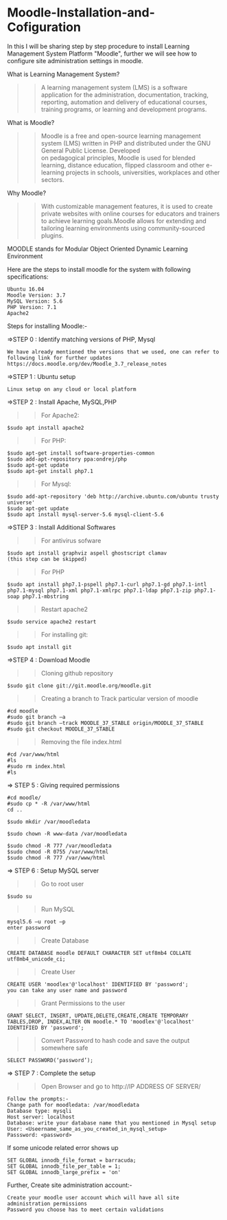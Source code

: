 # Moodle-Installation-and-Cofiguration
In this I will be sharing step by step procedure to install Learning Management System Platform "Moodle", further we will see how to configure site administration settings in moodle. 

What is Learning Management System?
>>A learning management system (LMS) is a software application for the administration, documentation, tracking, reporting, automation and delivery of educational courses, training programs, or learning and development programs.

What is Moodle?
>>Moodle is a free and open-source learning management system (LMS) written in PHP and distributed under the GNU General Public License. Developed on pedagogical principles, Moodle is used for blended learning, distance education, flipped classroom and other e-learning projects in schools, universities, workplaces and other sectors.

Why Moodle?
>>With customizable management features, it is used to create private websites with online courses for educators and trainers to achieve learning goals.Moodle allows for extending and tailoring learning environments using community-sourced plugins.

MOODLE stands for Modular Object Oriented Dynamic Learning Environment

Here are the steps to install moodle for the system with following specifications:

    Ubuntu 16.04
    Moodle Version: 3.7
    MySQL Version: 5.6
    PHP Version: 7.1
    Apache2

Steps for installing Moodle:-

=>STEP 0 : Identify matching versions of PHP, Mysql
    
    We have already mentioned the versions that we used, one can refer to following link for further updates 
    https://docs.moodle.org/dev/Moodle_3.7_release_notes

=>STEP 1 : Ubuntu setup
    
    Linux setup on any cloud or local platform

=>STEP 2 : Install Apache, MySQL,PHP

>>For Apache2:
    
    $sudo apt install apache2
    
>>For PHP:
    
    $sudo apt-get install software-properties-common
    $sudo add-apt-repository ppa:ondrej/php
    $sudo apt-get update
    $sudo apt-get install php7.1

>>For Mysql:
    
    $sudo add-apt-repository 'deb http://archive.ubuntu.com/ubuntu trusty universe' 
    $sudo apt-get update
    $sudo apt install mysql-server-5.6 mysql-client-5.6
    
=>STEP 3 : Install Additional Softwares
    
>>For antivirus sofware
    
    $sudo apt install graphviz aspell ghostscript clamav
    (this step can be skipped)
    
>>For PHP 
    
    $sudo apt install php7.1-pspell php7.1-curl php7.1-gd php7.1-intl php7.1-mysql php7.1-xml php7.1-xmlrpc php7.1-ldap php7.1-zip php7.1-soap php7.1-mbstring

>>Restart apache2

    $sudo service apache2 restart

>>For installing git:
    
    $sudo apt install git

=>STEP 4 : Download Moodle

>>Cloning github repository

    $sudo git clone git://git.moodle.org/moodle.git
    
>>Creating a branch to Track particular version of moodle

    #cd moodle
    #sudo git branch –a
    #sudo git branch –track MOODLE_37_STABLE origin/MOODLE_37_STABLE
    #sudo git checkout MOODLE_37_STABLE
    
>>Removing the file index.html

    #cd /var/www/html
    #ls
    #sudo rm index.html
    #ls

=> STEP 5 : Giving required permissions

    #cd moodle/
    #sudo cp * -R /var/www/html
    cd ..

    $sudo mkdir /var/moodledata

    $sudo chown -R www-data /var/moodledata    

    $sudo chmod -R 777 /var/moodledata
    $sudo chmod -R 0755 /var/www/html
    $sudo chmod -R 777 /var/www/html

=> STEP 6 : Setup MySQL server 

>>Go to root user

    $sudo su

>>Run MySQL

    mysql5.6 –u root –p
    enter password

>>Create Database

    CREATE DATABASE moodle DEFAULT CHARACTER SET utf8mb4 COLLATE utf8mb4_unicode_ci;

>>Create User

    CREATE USER 'moodlex'@'localhost' IDENTIFIED BY 'password'; 
    you can take any user name and password 
    
>>Grant Permissions to the user

    GRANT SELECT, INSERT, UPDATE,DELETE,CREATE,CREATE TEMPORARY TABLES,DROP, INDEX,ALTER ON moodle.* TO 'moodlex'@'localhost' IDENTIFIED BY 'password';
    
>>Convert Password to hash code and save the output somewhere safe

    SELECT PASSWORD(‘password’);

=> STEP 7 : Complete the setup

>>Open Browser and go to http://IP ADDRESS OF SERVER/ 

    Follow the prompts:-
    Change path for moodledata: /var/moodledata
    Database type: mysqli
    Host server: localhost
    Database: write your database name that you mentioned in Mysql setup 
    User: <Useername_same_as_you_created_in_mysql_setup>
    Passsword: <password>

If some unicode related error shows up

    SET GLOBAL innodb_file_format = barracuda;
    SET GLOBAL innodb_file_per_table = 1;
    SET GLOBAL innodb_large_prefix = 'on'

Further, Create site administration account:-

    Create your moodle user account which will have all site administration permissions
    Password you choose has to meet certain validations 
       
       
